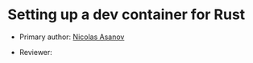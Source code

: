 # Setting up a dev container for Rust

* Primary author: [Nicolas Asanov](https://github.com/naasanov-unc)

* Reviewer: [<Raghav Arun>](https://github.com/RaghavArun)